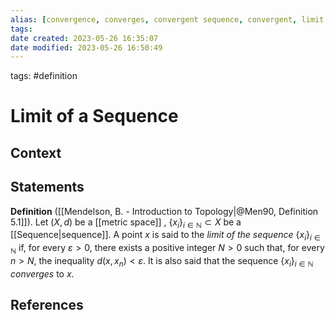 ```yaml
---
alias: [convergence, converges, convergent sequence, convergent, limit of sequence, limit of sequences]
tags: 
date created: 2023-05-26 16:35:07
date modified: 2023-05-26 16:50:49
---
```


tags: #definition

# Limit of a Sequence

## Context

## Statements

**Definition** ([[Mendelson, B. - Introduction to Topology|@Men90, Definition 5.1]]). Let $(X,d)$ be a [[metric space]] , $\{x_i\}_{i\in\mathbb{N}}\subset X$ be a [[Sequence|sequence]]. A point $x$ is said to the _limit of the sequence_ $\{x_i\}_{i\in\mathbb{N}}$ if, for every $\varepsilon>0$, there exists a positive integer $N>0$ such that, for every $n>N$, the inequality $d(x,x_n)<\varepsilon$. It is also said that the sequence $\{x_i\}_{i\in\mathbb{N}}$ _converges_ to $x$.

## References